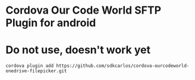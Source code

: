 # Cordova Our Code World SFTP Plugin for android

# Do not use, doesn't work yet
 
```batch
cordova plugin add https://github.com/sdkcarlos/cordova-ourcodeworld-onedrive-filepicker.git
```

